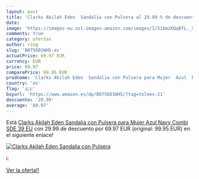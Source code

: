 ```yaml
---
layout: post
title: 'Clarks Akilah Eden  Sandalia con Pulsera al 29.99 % de descuento'
date: 
image: 'https://images-eu.ssl-images-amazon.com/images/I/51bmzKQq8fL._SL200_.jpg'
comments: true
category: ofertas
author: ring
slug: 'B0756D1WHS-es'
actualPrice: 69.97 EUR
currency: EUR
price: 69.97
comparePrice: 99.95 EUR
prodname: 'Clarks Akilah Eden  Sandalia con Pulsera para Mujer  Azul  Navy Combi SDE   39 EU'
country: 'es'
flag: '🇪🇸'
buyurl: 'https://www.amazon.es/dp/B0756D1WHS/?tag=tolees-21'
descuento: '29.99'
average: '69.97'
---
```


Está [Clarks Akilah Eden  Sandalia con Pulsera para Mujer  Azul  Navy Combi SDE   39 EU](https://www.amazon.es/dp/B0756D1WHS/?tag=tolees-21) con 29.99 de descuento por 69.97 EUR (original: 99.95 EUR) en el siguiente enlace!

[![Clarks Akilah Eden  Sandalia con Pulsera](https://images-eu.ssl-images-amazon.com/images/I/51bmzKQq8fL._SL200_.jpg)](https://www.amazon.es/dp/B0756D1WHS/?tag=tolees-21)

ℹ️:


[Ver la oferta!!](https://www.amazon.es/dp/B0756D1WHS/?tag=tolees-21)
